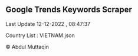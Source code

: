 

## Google Trends Keywords Scraper 
 
Last Update 12-12-2022 , 08:47:37

Country List :
VIETNAM.json



© Abdul Muttaqin 

